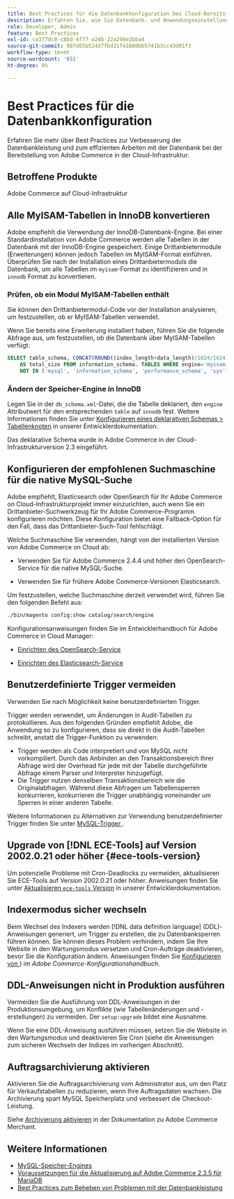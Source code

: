 ```yaml
---
title: Best Practices für die Datenbankkonfiguration bei Cloud-Bereitstellungen
description: Erfahren Sie, wie Sie Datenbank- und Anwendungseinstellungen konfigurieren, um die Leistung bei der Bereitstellung von Adobe Commerce in Cloud-Infrastrukturen zu verbessern.
role: Developer, Admin
feature: Best Practices
exl-id: ca377dc8-c8bd-4f77-a24b-22a298e2bba4
source-git-commit: 987d65b52437fbd21f41600bb5741b3cc43d01f3
workflow-type: tm+mt
source-wordcount: '651'
ht-degree: 0%

---
```


# Best Practices für die Datenbankkonfiguration

Erfahren Sie mehr über Best Practices zur Verbesserung der Datenbankleistung und zum effizienten Arbeiten mit der Datenbank bei der Bereitstellung von Adobe Commerce in der Cloud-Infrastruktur.

## Betroffene Produkte

Adobe Commerce auf Cloud-Infrastruktur

## Alle MyISAM-Tabellen in InnoDB konvertieren

Adobe empfiehlt die Verwendung der InnoDB-Datenbank-Engine. Bei einer Standardinstallation von Adobe Commerce werden alle Tabellen in der Datenbank mit der InnoDB-Engine gespeichert. Einige Drittanbietermodule (Erweiterungen) können jedoch Tabellen im MyISAM-Format einführen. Überprüfen Sie nach der Installation eines Drittanbietermoduls die Datenbank, um alle Tabellen im `myisam`-Format zu identifizieren und in `innodb` Format zu konvertieren.

### Prüfen, ob ein Modul MyISAM-Tabellen enthält

Sie können den Drittanbietermodul-Code vor der Installation analysieren, um festzustellen, ob er MyISAM-Tabellen verwendet.

Wenn Sie bereits eine Erweiterung installiert haben, führen Sie die folgende Abfrage aus, um festzustellen, ob die Datenbank über MyISAM-Tabellen verfügt:

```sql
SELECT table_schema, CONCAT(ROUND((index_length+data_length)/1024/1024),'MB')
    AS total_size FROM information_schema. TABLES WHERE engine='myisam' AND table_schema
    NOT IN ('mysql', 'information_schema', 'performance_schema', 'sys');
```

### Ändern der Speicher-Engine in InnoDB

Legen Sie in der `db_schema.xml`-Datei, die die Tabelle deklariert, den `engine` Attributwert für den entsprechenden `table` auf `innodb` fest. Weitere Informationen finden Sie unter [Konfigurieren eines deklarativen Schemas > Tabellenknoten](https://developer.adobe.com/commerce/php/development/components/declarative-schema/configuration/) in unserer Entwicklerdokumentation.

Das deklarative Schema wurde in Adobe Commerce in der Cloud-Infrastrukturversion 2.3 eingeführt.

## Konfigurieren der empfohlenen Suchmaschine für die native MySQL-Suche

Adobe empfiehlt, Elasticsearch oder OpenSearch für Ihr Adobe Commerce on Cloud-Infrastrukturprojekt immer einzurichten, auch wenn Sie ein Drittanbieter-Suchwerkzeug für Ihr Adobe Commerce-Programm konfigurieren möchten. Diese Konfiguration bietet eine Fallback-Option für den Fall, dass das Drittanbieter-Such-Tool fehlschlägt.

Welche Suchmaschine Sie verwenden, hängt von der installierten Version von Adobe Commerce on Cloud ab:

- Verwenden Sie für Adobe Commerce 2.4.4 und höher den OpenSearch-Service für die native MySQL-Suche.

- Verwenden Sie für frühere Adobe Commerce-Versionen Elasticsearch.

Um festzustellen, welche Suchmaschine derzeit verwendet wird, führen Sie den folgenden Befehl aus:

```bash
./bin/magento config:show catalog/search/engine
```

Konfigurationsanweisungen finden Sie im Entwicklerhandbuch für Adobe Commerce in Cloud Manager:

- [Einrichten des OpenSearch-Service](https://experienceleague.adobe.com/en/docs/commerce-cloud-service/user-guide/configure/service/opensearch)

- [Einrichten des Elasticsearch-Service](https://experienceleague.adobe.com/en/docs/commerce-cloud-service/user-guide/configure/service/elasticsearch)

## Benutzerdefinierte Trigger vermeiden

Verwenden Sie nach Möglichkeit keine benutzerdefinierten Trigger.

Trigger werden verwendet, um Änderungen in Audit-Tabellen zu protokollieren. Aus den folgenden Gründen empfiehlt Adobe, die Anwendung so zu konfigurieren, dass sie direkt in die Audit-Tabellen schreibt, anstatt die Trigger-Funktion zu verwenden:

- Trigger werden als Code interpretiert und von MySQL nicht vorkompiliert. Durch das Anbinden an den Transaktionsbereich Ihrer Abfrage wird der Overhead für jede mit der Tabelle durchgeführte Abfrage einem Parser und Interpreter hinzugefügt.
- Die Trigger nutzen denselben Transaktionsbereich wie die Originalabfragen. Während diese Abfragen um Tabellensperren konkurrieren, konkurrieren die Trigger unabhängig voneinander um Sperren in einer anderen Tabelle.

Weitere Informationen zu Alternativen zur Verwendung benutzerdefinierter Trigger finden Sie unter [MySQL-Trigger ](mysql-configuration.md#triggers).

## Upgrade von [!DNL ECE-Tools] auf Version 2002.0.21 oder höher {#ece-tools-version}

Um potenzielle Probleme mit Cron-Deadlocks zu vermeiden, aktualisieren Sie ECE-Tools auf Version 2002.0.21 oder höher. Anweisungen finden Sie unter [Aktualisieren `ece-tools` Version](https://experienceleague.adobe.com/en/docs/commerce-cloud-service/user-guide/dev-tools/ece-tools/update-package) in unserer Entwicklerdokumentation.

## Indexermodus sicher wechseln

<!--This best practice might belong in the Maintenance phase. Database lock prevention might be consolidated under a single heading-->

Beim Wechsel des Indexers werden [!DNL data definition language] (DDL)-Anweisungen generiert, um Trigger zu erstellen, die zu Datenbanksperren führen können. Sie können dieses Problem verhindern, indem Sie Ihre Website in den Wartungsmodus versetzen und Cron-Aufträge deaktivieren, bevor Sie die Konfiguration ändern.
Anweisungen finden Sie [Konfigurieren von ](https://experienceleague.adobe.com/docs/commerce-operations/configuration-guide/cli/manage-indexers.html#configure-indexers-1)) im *Adobe Commerce-Konfigurationshandbuch*.

## DDL-Anweisungen nicht in Produktion ausführen

Vermeiden Sie die Ausführung von DDL-Anweisungen in der Produktionsumgebung, um Konflikte (wie Tabellenänderungen und -erstellungen) zu vermeiden. Der `setup:upgrade` bildet eine Ausnahme.

Wenn Sie eine DDL-Anweisung ausführen müssen, setzen Sie die Website in den Wartungsmodus und deaktivieren Sie Cron (siehe die Anweisungen zum sicheren Wechseln der Indizes im vorherigen Abschnitt).

## Auftragsarchivierung aktivieren

Aktivieren Sie die Auftragsarchivierung vom Administrator aus, um den Platz für Verkaufstabellen zu reduzieren, wenn Ihre Auftragsdaten wachsen. Die Archivierung spart MySQL Speicherplatz und verbessert die Checkout-Leistung.

Siehe [Archivierung aktivieren](https://experienceleague.adobe.com/docs/commerce-admin/stores-sales/order-management/orders/order-archive.html) in der Dokumentation zu Adobe Commerce Merchant.

## Weitere Informationen

- [MySQL-Speicher-Engines](https://dev.mysql.com/doc/refman/8.0/en/storage-engines.html)
- [Voraussetzungen für die Aktualisierung auf Adobe Commerce 2.3.5 für MariaDB](../maintenance/mariadb-upgrade.md)
- [Best Practices zum Beheben von Problemen mit der Datenbankleistung](../maintenance/resolve-database-performance-issues.md)

